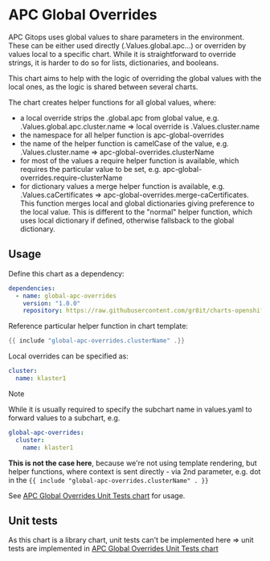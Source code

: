 # APC Global Overrides

APC Gitops uses global values to share parameters in the environment. These can be either used directly (.Values.global.apc...) or overriden by values local to a specific chart. While it is straightforward to override strings, it is harder to do so for lists, dictionaries, and booleans.

This chart aims to help with the logic of overriding the global values with the local ones, as the logic is shared between several charts.

The chart creates helper functions for all global values, where:

- a local override strips the .global.apc from global value, e.g. .Values.global.apc.cluster.name => local override is .Values.cluster.name
- the namespace for all helper function is apc-global-overrides
- the name of the helper function is camelCase of the value, e.g. .Values.cluster.name => apc-global-overrides.clusterName
- for most of the values a require helper function is available, which requires the particular value to be set, e.g. apc-global-overrides.require-clusterName
- for dictionary values a merge helper function is available, e.g. .Values.caCertificates => apc-global-overrides.merge-caCertificates. This function merges local and global dictionaries giving preference to the local value. This is different to the "normal" helper function, which uses local dictionary if defined, otherwise fallsback to the global dictionary.

## Usage

Define this chart as a dependency:

```yaml
dependencies:
  - name: global-apc-overrides
    version: "1.0.0"
    repository: https://raw.githubusercontent.com/gr8it/charts-openshift/refs/heads/main/

```

Reference particular helper function in chart template:

```go
{{ include "global-apc-overrides.clusterName" .}}
```

Local overrides can be specified as:

```yaml
cluster:
  name: klaster1
```

> [!NOTE]  
> While it is usually required to specify the subchart name in values.yaml to forward values to a subchart, e.g.
>
> ```yaml
> global-apc-overrides:
>   cluster:
>     name: klaster1
> ```
>
> **This is not the case here**, because we're not using template rendering, but helper functions, where context is sent directly - via 2nd parameter, e.g. dot in the `{{ include "global-apc-overrides.clusterName" . }}`

See [APC Global Overrides Unit Tests chart](../../library-charts-unittests/apc-global-overrides-unit-tests/README.md) for usage.

## Unit tests

As this chart is a library chart, unit tests can't be implemented here => unit tests are implemented in [APC Global Overrides Unit Tests chart](../../library-charts-unittests/apc-global-overrides-unit-tests/README.md)
